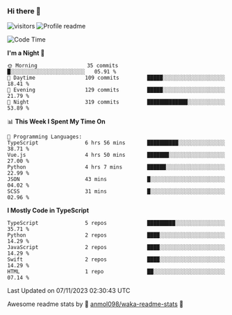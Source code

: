 ### Hi there 👋  
![visitors](https://visitor-badge.laobi.icu/badge?page_id=leverglowh) ![Profile readme](https://github.com/leverglowh/leverglowh/workflows/Profile%20readme/badge.svg?branch=master)

<!--START_SECTION:waka-->
![Code Time](http://img.shields.io/badge/Code%20Time-2%2C470%20hrs%205%20mins-blue)

**I'm a Night 🦉** 

```text
🌞 Morning                35 commits          █░░░░░░░░░░░░░░░░░░░░░░░░   05.91 % 
🌆 Daytime                109 commits         █████░░░░░░░░░░░░░░░░░░░░   18.41 % 
🌃 Evening                129 commits         █████░░░░░░░░░░░░░░░░░░░░   21.79 % 
🌙 Night                  319 commits         █████████████░░░░░░░░░░░░   53.89 % 
```


📊 **This Week I Spent My Time On** 

```text
💬 Programming Languages: 
TypeScript               6 hrs 56 mins       ██████████░░░░░░░░░░░░░░░   38.71 % 
Vue.js                   4 hrs 50 mins       ███████░░░░░░░░░░░░░░░░░░   27.00 % 
Python                   4 hrs 7 mins        ██████░░░░░░░░░░░░░░░░░░░   22.99 % 
JSON                     43 mins             █░░░░░░░░░░░░░░░░░░░░░░░░   04.02 % 
SCSS                     31 mins             █░░░░░░░░░░░░░░░░░░░░░░░░   02.96 % 
```

**I Mostly Code in TypeScript** 

```text
TypeScript               5 repos             █████████░░░░░░░░░░░░░░░░   35.71 % 
Python                   2 repos             ████░░░░░░░░░░░░░░░░░░░░░   14.29 % 
JavaScript               2 repos             ████░░░░░░░░░░░░░░░░░░░░░   14.29 % 
Swift                    2 repos             ████░░░░░░░░░░░░░░░░░░░░░   14.29 % 
HTML                     1 repo              ██░░░░░░░░░░░░░░░░░░░░░░░   07.14 % 
```




 Last Updated on 07/11/2023 02:30:43 UTC
<!--END_SECTION:waka-->


Awesome readme stats by :star2: [anmol098/waka-readme-stats](https://github.com/anmol098/waka-readme-stats) :star2:
